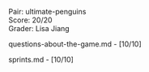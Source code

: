 Pair: ultimate-penguins \
Score: 20/20 \
Grader: Lisa Jiang

questions-about-the-game.md - [10/10]

sprints.md - [10/10]
